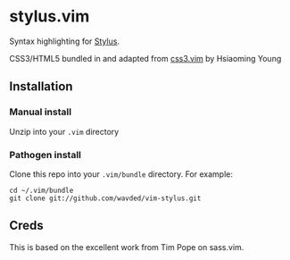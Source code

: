 # stylus.vim
Syntax highlighting for [Stylus](http://learnboost.github.com/stylus/).

CSS3/HTML5 bundled in and adapted from [css3.vim](http://www.vim.org/scripts/script.php?script_id=3042) by Hsiaoming Young

## Installation

### Manual install
Unzip into your `.vim` directory

### Pathogen install

Clone this repo into your `.vim/bundle` directory. For example:

    cd ~/.vim/bundle
    git clone git://github.com/wavded/vim-stylus.git

## Creds
This is based on the excellent work from Tim Pope on sass.vim.
